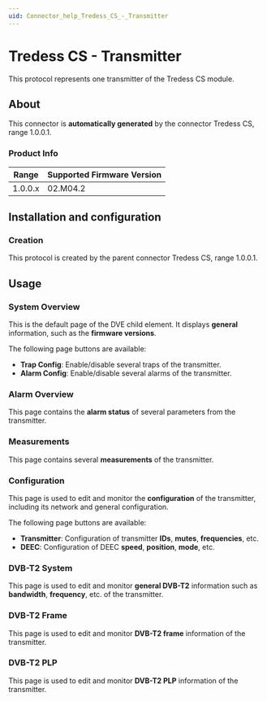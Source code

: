 ```yaml
---
uid: Connector_help_Tredess_CS_-_Transmitter
---
```


# Tredess CS - Transmitter

This protocol represents one transmitter of the Tredess CS module.

## About

This connector is **automatically generated** by the connector Tredess CS, range 1.0.0.1.

### Product Info

| Range | Supported Firmware Version |
|------------------|-----------------------------|
| 1.0.0.x          | 02.M04.2                    |

## Installation and configuration

### Creation

This protocol is created by the parent connector Tredess CS, range 1.0.0.1.

## Usage

### System Overview

This is the default page of the DVE child element. It displays **general** information, such as the **firmware versions**.

The following page buttons are available:

- **Trap Config**: Enable/disable several traps of the transmitter.
- **Alarm Config**: Enable/disable several alarms of the transmitter.

### Alarm Overview

This page contains the **alarm status** of several parameters from the transmitter.

### Measurements

This page contains several **measurements** of the transmitter.

### Configuration

This page is used to edit and monitor the **configuration** of the transmitter, including its network and general configuration.

The following page buttons are available:

- **Transmitter**: Configuration of transmitter **IDs**, **mutes**, **frequencies**, etc.
- **DEEC**: Configuration of DEEC **speed**, **position**, **mode**, etc.

### DVB-T2 System

This page is used to edit and monitor **general DVB-T2** information such as **bandwidth**, **frequency**, etc. of the transmitter.

### DVB-T2 Frame

This page is used to edit and monitor **DVB-T2 frame** information of the transmitter.

### DVB-T2 PLP

This page is used to edit and monitor **DVB-T2 PLP** information of the transmitter.
